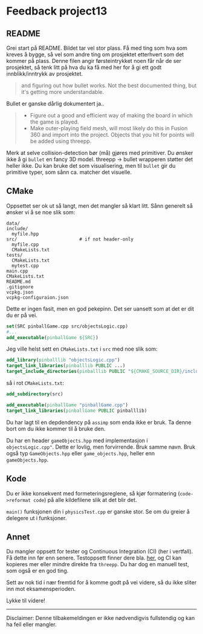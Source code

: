 # Feedback project13

## README

Grei start på README. Bildet tar vel stor plass. 
Få med ting som hva som kreves å bygge, 
så vel som andre ting om prosjektet etterhvert som det kommer på plass.
Denne filen angir førsteintrykket noen får når de ser prosjektet, 
så tenk litt på hva du ka få med her for å gi ett godt innblikk/inntrykk av prosjektet.

> and figuring out how bullet works. Not the best documented thing, but it's getting more understandable.

Bullet er ganske dårlig dokumentert ja..

> * Figure out a good and efficient way of making the board in which the game is played.
> * Make outer-playing field mesh, will most likely do this in Fusion 360 and import into the project. Objects that you hit for points will be added using threepp.

Merk at selve collision-detection bør (må) gjøres med primitiver. 
Du ønsker ikke å gi `bullet` en fancy 3D model. threepp -> bullet wrapperen støtter det heller ikke.
Du kan bruke det som visualisering, men til `bullet` gir du primitive typer, 
som sånn ca. matcher det visuelle.

## CMake

Oppsettet ser ok ut så langt, men det mangler så klart litt. 
Sånn generelt så ønsker vi å se noe slik som:

```
data/
include/
  myfile.hpp
src/                       # if not header-only
  myfile.cpp
  CMakeLists.txt
tests/
  CMakeLists.txt
  mytest.cpp
main.cpp       
CMakeLists.txt
README.md
.gitignore
vcpkg.json
vcpkg-configuraion.json
```
Dette er ingen fasit, men en god pekepinn. Det ser uansett som at det er dit du er på vei.

```cmake
set(SRC pinballGame.cpp src/objectsLogic.cpp)
#...
add_executable(pinballGame ${SRC})
```

Jeg ville helst sett en `CMakeLists.txt` i `src` med noe slik som:

```cmake
add_library(pinballlib "objectsLogic.cpp")
target_link_libraries(pinballlib PUBLIC ...)
target_include_directories(pinballlib PUBLIC "${CMAKE_SOURCE_DIR}/include")
```

så i rot `CMakeLists.txt`:

```cmake
add_subdirectory(src)

add_executable(pinballGame "pinballGame.cpp")
target_link_libraries(pinballGame PUBLIC pinballlib)
```

Du har lagt til en depdendency på `assimp` som enda ikke er bruk. 
Ta denne bort om du ikke kommer til å bruke den. 

Du har en header `gameObjects.hpp` med implementasjon i `objectsLogic.cpp"`.
Dette er lovlig, men forvirrende. Bruk samme navn. 
Bruk også typ `GameObjects.hpp` eller `game_objects.hpp`, heller enn `gameObjects.hpp`.

## Kode

Du er ikke konsekvent med formeteringsreglene, 
så kjør formatering (`code->reformat code`) på alle kildefilene slik at det blir det.

`main()` funksjonen din i `physicsTest.cpp` er ganske stor. 
Se om du greier å delegere ut i funksjoner.

## Annet

Du mangler oppsett for tester og Continuous Integration (CI) (her i vertfall). Få dette inn før enn senere.
Testoppsett finner dere bla. [her](https://github.com/AIS1002-OOP-V23), og CI kan kopieres mer eller mindre direkte fra `threepp`.
Du har dog en manuell test, som også er en god ting. 

Sett av nok tid i nær fremtid for å komme godt på vei videre, 
så du ikke sliter inn mot eksamensperioden.

Lykke til videre!

---

Disclaimer: Denne tilbakemeldingen er ikke nødvendigvis fullstendig og kan ha feil eller mangler.